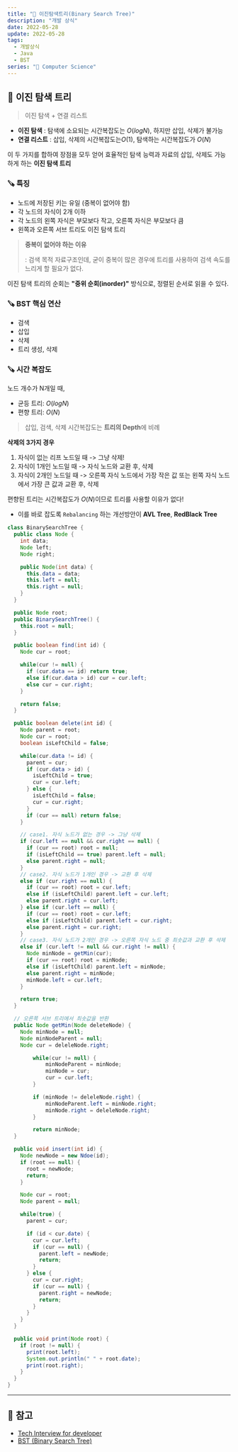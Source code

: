 ```yaml
---
title: "📂 이진탐색트리(Binary Search Tree)"
description: "개발 상식"
date: 2022-05-28
update: 2022-05-28
tags:
  - 개발상식
  - Java
  - BST
series: "📂 Computer Science"
---
```


## 🧷 이진 탐색 트리
> 이진 탐색 + 연결 리스트

- **이진 탐색** : 탐색에 소요되는 시간복잡도는 $O(logN)$, 하지만 삽입, 삭제가 불가능
- **연결 리스트** : 삽입, 삭제의 시간복잡도는$O(1)$, 탐색하는 시간복잡도가 $O(N)$

이 두 가지를 합하여 장점을 모두 얻어 효율적인 탐색 능력과 자료의 삽입, 삭제도 가능하게 하는 **이진 탐색 트리**

### 🪚 특징
- 노드에 저장된 키는 유일 (중복이 없어야 함)
- 각 노드의 자식이 2개 이하
- 각 노드의 왼쪽 자식은 부모보다 작고, 오른쪽 자식은 부모보다 큼
- 왼쪽과 오른쪽 서브 트리도 이진 탐색 트리

> **중복이 없어야 하는 이유**
> 
> : 검색 목적 자료구조인데, 굳이 중복이 많은 경우에 트리를 사용하여 검색 속도를 느리게 할 필요가 없다.

이진 탐색 트리의 순회는 **"중위 순회(inorder)"** 방식으로, 정렬된 순서로 읽을 수 있다.

### 🪚 BST 핵심 연산
- 검색
- 삽입
- 삭제
- 트리 생성, 삭제

### 🪚 시간 복잡도
노드 개수가 N개일 때,
- 균등 트리: $O(logN)$
- 편향 트리: $O(N)$

> 삽입, 검색, 삭제 시간복잡도는 **트리의 Depth**에 비례

**삭제의 3가지 경우**
1. 자식이 없는 리프 노드일 때 -> 그냥 삭제!
2. 자식이 1개인 노드일 때 -> 자식 노드와 교환 후, 삭제
3. 자식이 2개인 노드일 때 -> 오른쪽 자식 노드에서 가장 작은 값 또는 왼쪽 자식 노드에서 가장 큰 값과 교환 후, 삭제

편향된 트리는 시간복잡도가 $O(N)$이므로 트리를 사용할 이유가 없다!
- 이를 바로 잡도록 `Rebalancing` 하는 개선방안이 **AVL Tree**, **RedBlack Tree**

```java
class BinarySearchTree {
  public class Node {
    int data;
    Node left;
    Node right;

    public Node(int data) {
      this.data = data;
      this.left = null;
      this.right = null;
    }
  }

  public Node root;
  public BinarySearchTree() {
    this.root = null;
  }

  public boolean find(int id) {
    Node cur = root;

    while(cur != null) {
      if (cur.data == id) return true;
      else if(cur.data > id) cur = cur.left;
      else cur = cur.right;
    }

    return false;
  }

  public boolean delete(int id) {
    Node parent = root;
    Node cur = root;
    boolean isLeftChild = false;

    while(cur.data != id) {
      parent = cur;
      if (cur.data > id) {
        isLeftChild = true;
        cur = cur.left;
      } else {
        isLeftChild = false;
        cur = cur.right;
      }
      if (cur == null) return false;
    }

    // case1. 자식 노드가 없는 경우 -> 그냥 삭제
    if (cur.left == null && cur.right == null) {
      if (cur == root) root = null;
      if (isLeftChild == true) parent.left = null;
      else parent.right = null;
    } 
    // case2. 자식 노드가 1개인 경우 -> 교환 후 삭제
    else if (cur.right == null) {
      if (cur == root) root = cur.left;
      else if (isLeftChild) parent.left = cur.left;
      else parent.right = cur.left;
    } else if (cur.left == null) {
      if (cur == root) root = cur.left;
      else if (isLeftChild) parent.left = cur.right;
      else parent.right = cur.right;
    }
    // case3. 자식 노드가 2개인 경우 -> 오른쪽 자식 노드 중 최솟값과 교환 후 삭제
    else if (cur.left != null && cur.right != null) {
      Node minNode = getMin(cur);
      if (cur == root) root = minNode;
      else if (isLeftChild) parent.left = minNode;
      else parent.right = minNode;
      minNode.left = cur.left;
    }

    return true;
  }

  // 오른쪽 서브 트리에서 최솟값을 반환
  public Node getMin(Node deleteNode) {
    Node minNode = null;
    Node minNodeParent = null;
    Node cur = deleleNode.right;

		while(cur != null) {
			minNodeParent = minNode;
			minNode = cur;
			cur = cur.left;
		}

		if (minNode != deleleNode.right) {
			minNodeParent.left = minNode.right;
			minNode.right = deleleNode.right;
		}

		return minNode;
  }

  public void insert(int id) {
    Node newNode = new Ndoe(id);
    if (root == null) {
      root = newNode;
      return;
    }

    Node cur = root;
    Node parent = null;

    while(true) {
      parent = cur;

      if (id < cur.date) {
        cur = cur.left;
        if (cur == null) {
          parent.left = newNode;
          return;
        }
      } else {
        cur = cur.right;
        if (cur == null) {
          parent.right = newNode;
          return;
        }
      }
    }
  }

  public void print(Node root) {
    if (root != null) {
      print(root.left);
      System.out.println(" " + root.date);
      print(root.right);
    }
  }
}
```

---

## 📕 참고
- [Tech Interview for developer](https://gyoogle.dev/blog/computer-science/data-structure/Tree.html)
- [BST (Binary Search Tree)](https://github.com/JaeYeopHan/Interview_Question_for_Beginner/tree/master/DataStructure#bst-binary-search-tree)